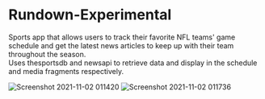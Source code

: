 # Rundown-Experimental

Sports app that allows users to track their favorite NFL teams' game schedule and get the latest news articles to keep up with their team throughout the season.  
Uses thesportsdb and newsapi to retrieve data and display in the schedule and media fragments respectively.

![Screenshot 2021-11-02 011420](https://user-images.githubusercontent.com/70240753/140566816-d21a9196-b897-4a58-9b54-d614f27d0519.png)
![Screenshot 2021-11-02 011736](https://user-images.githubusercontent.com/70240753/140566825-a6e923ef-9b17-4e0b-bb7f-dab05fb60497.png)
